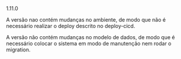 1.11.0

A versão nao contém mudanças no ambiente, de modo que não é necessário realizar o deploy descrito no deploy-cicd.

A versão não contém mudanças no modelo de dados, de modo que é necessário colocar o sistema em modo de manutenção nem rodar o migration.

